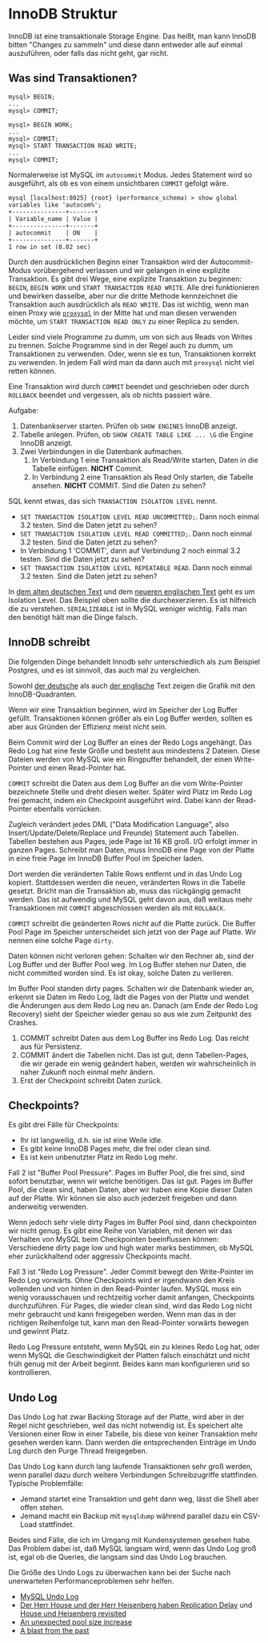 # InnoDB Struktur

InnoDB ist eine transaktionale Storage Engine.
Das heißt, man kann InnoDB bitten "Changes zu sammeln" und diese dann entweder alle auf einmal auszuführen, oder falls das nicht geht, gar nicht.

## Was sind Transaktionen?

```mysql
mysql> BEGIN;
...
mysql> COMMIT;

mysql> BEGIN WORK;
...
mysql> COMMIT;
mysql> START TRANSACTION READ WRITE;
...
mysql> COMMIT;
```

Normalerweise ist MySQL im `autocommit` Modus. Jedes Statement wird so ausgeführt, als ob es von einem unsichtbaren `COMMIT` gefolgt wäre.

```mysql
mysql [localhost:8025] {root} (performance_schema) > show global variables like 'autocom%';
+---------------+-------+
| Variable_name | Value |
+---------------+-------+
| autocommit    | ON    |
+---------------+-------+
1 row in set (0.02 sec)
```

Durch den ausdrücklichen Beginn einer Transaktion wird der Autocommit-Modus vorübergehend verlassen und wir gelangen in eine explizite Transaktion.
Es gibt drei Wege, eine explizite Transaktion zu beginnen: `BEGIN`, `BEGIN WORK` und `START TRANSACTION READ WRITE`.
Alle drei funktionieren und bewirken dasselbe, aber nur die dritte Methode kennzeichnet die Transaktion auch ausdrücklich als `READ WRITE`.
Das ist wichtig, wenn man einen Proxy wie [`proxysql`](https://github.com/sysown/proxysql) in der Mitte hat und man diesen verwenden möchte, um `START TRANSACTION READ ONLY` zu einer Replica zu senden.

Leider sind viele Programme zu dumm, um von sich aus Reads von Writes zu trennen.
Solche Programme sind in der Regel auch zu dumm, um Transaktionen zu verwenden.
Oder, wenn sie es tun, Transaktionen korrekt zu verwenden.
In jedem Fall wird man da dann auch mit `proxysql` nicht viel retten können.

Eine Transaktion wird durch `COMMIT` beendet und geschrieben oder durch `ROLLBACK` beendet und vergessen, als ob nichts passiert wäre.

Aufgabe:
1. Datenbankserver starten. Prüfen ob `SHOW ENGINES` InnoDB anzeigt.
2. Tabelle anlegen. Prüfen, ob `SHOW CREATE TABLE LIKE ... \G` die Engine InnoDB anzeigt.
3. Zwei Verbindungen in die Datenbank aufmachen.
    1. In Verbindung 1 eine Transaktion als Read/Write starten, Daten in die Tabelle einfügen. **NICHT** Commit.
    2. In Verbindung 2 eine Transaktion als Read Only starten, die Tabelle ansehen. **NICHT** COMMIT. Sind die Daten zu sehen?

SQL kennt etwas, das sich `TRANSACTION ISOLATION LEVEL` nennt.

- `SET TRANSACTION ISOLATION LEVEL READ UNCOMMITTED;`. Dann noch einmal 3.2 testen. Sind die Daten jetzt zu sehen?
- `SET TRANSACTION ISOLATION LEVEL READ COMMITTED;`. Dann noch einmal 3.2 testen. Sind die Daten jetzt zu sehen?
- In Verbindung 1 'COMMIT', dann auf Verbindung 2 noch einmal 3.2 testen. Sind die Daten jetzt zu sehen?
- `SET TRANSACTION ISOLATION LEVEL REPEATABLE READ`. Dann noch einmal 3.2 testen. Sind die Daten jetzt zu sehen?

In [dem alten deutschen Text](https://blog.koehntopp.info/2008/01/30/die-innodb-storage-engine.html) und dem [neueren englischen Text]() geht es um Isolation Level.
Das Beispiel oben sollte die durchexerzieren.
Es ist hilfreich die zu verstehen.
`SERIALIZEABLE` ist in MySQL weniger wichtig.
Falls man den benötigt hält man die Dinge falsch.

## InnoDB schreibt

Die folgenden Dinge behandelt Innodb sehr unterschiedlich als zum Beispiel Postgres, und es ist sinnvoll, das auch mal zu vergleichen.

Sowohl [der deutsche](https://blog.koehntopp.info/2008/02/03/die-innodb-storage-engine-konfiguration.html) als auch [der englische](https://blog.koehntopp.info/2020/07/27/mysql-transactions.html) Text zeigen die Grafik mit den InnoDB-Quadranten.

Wenn wir eine Transaktion beginnen, wird im Speicher der Log Buffer gefüllt.
Transaktionen können größer als ein Log Buffer werden, sollten es aber aus Gründen der Effizienz meist nicht sein.

Beim Commit wird der Log Buffer an eines der Redo Logs angehängt.
Das Redo Log hat eine feste Größe und besteht aus mindestens 2 Dateien.
Diese Dateien werden von MySQL wie ein Ringpuffer behandelt, der einen Write-Pointer und einen Read-Pointer hat.

`COMMIT` schreibt die Daten aus dem Log Buffer an die vom Write-Pointer bezeichnete Stelle und dreht diesen weiter.
Später wird Platz im Redo Log frei gemacht, indem ein Checkpoint ausgeführt wird. Dabei kann der Read-Pointer ebenfalls vorrücken.

Zugleich verändert jedes DML ("Data Modification Language", also Insert/Update/Delete/Replace und Freunde) Statement auch Tabellen. 
Tabellen bestehen aus Pages, jede Page ist 16 KB groß.
I/O erfolgt immer in ganzen Pages.
Schreibt man Daten, muss InnoDB eine Page von der Platte in eine freie Page im InnoDB Buffer Pool im Speicher laden. 

Dort werden die veränderten Table Rows entfernt und in das Undo Log kopiert. 
Stattdessen werden die neuen, veränderten Rows in die Tabelle gesetzt.
Bricht man die Transaktion ab, muss das rückgängig gemacht werden. 
Das ist aufwendig und MySQL geht davon aus, daß weitaus mehr Transaktionen mit `COMMIT` abgeschlossen werden als mit `ROLLBACK`.  

`COMMIT` schreibt die geänderten Rows *nicht* auf die Platte zurück. 
Die Buffer Pool Page im Speicher unterscheidet sich jetzt von der Page auf Platte. 
Wir nennen eine solche Page `dirty`.

Daten können nicht verloren gehen:
Schalten wir den Rechner ab, sind der Log Buffer und der Buffer Pool weg. 
Im Log Buffer stehen nur Daten, die nicht committed worden sind.
Es ist okay, solche Daten zu verlieren.

Im Buffer Pool standen dirty pages.
Schalten wir die Datenbank wieder an, erkennt sie Daten im Redo Log, lädt die Pages von der Platte und wendet die Änderungen aus dem Redo Log neu an.
Danach (am Ende der Redo Log Recovery) sieht der Speicher wieder genau so aus wie zum Zeitpunkt des Crashes.

1. COMMIT schreibt Daten aus dem Log Buffer ins Redo Log. Das reicht aus für Persistenz.
2. COMMIT ändert die Tabellen nicht. Das ist gut, denn Tabellen-Pages, die wir gerade ein wenig geändert haben, werden wir wahrscheinlich in naher Zukunft noch einmal mehr ändern.
3. Erst der Checkpoint schreibt Daten zurück.

## Checkpoints?

Es gibt drei Fälle für Checkpoints:

- Ihr ist langweilig, d.h. sie ist eine Weile idle.
- Es gibt keine InnoDB Pages mehr, die frei oder clean sind.
- Es ist kein unbenutzter Platz im Redo Log mehr.

Fall 2 ist "Buffer Pool Pressure". 
Pages im Buffer Pool, die frei sind, sind sofort benutzbar, wenn wir welche benötigen. 
Das ist gut.
Pages im Buffer Pool, die clean sind, haben Daten, aber wir haben eine Kopie dieser Daten auf der Platte.
Wir können sie also auch jederzeit freigeben und dann anderweitig verwenden.

Wenn jedoch sehr viele dirty Pages im Buffer Pool sind, dann checkpointen wir nicht genug. 
Es gibt eine Reihe von Variablen, mit denen wir das Verhalten von MySQL beim Checkpointen beeinflussen können:
Verschiedene dirty page low und high water marks bestimmen, ob MySQL eher zurückhaltend oder aggressiv Checkpoints macht.

Fall 3 ist "Redo Log Pressure".
Jeder Commit bewegt den Write-Pointer im Redo Log vorwärts.
Ohne Checkpoints wird er irgendwann den Kreis vollenden und von hinten in den Read-Pointer laufen.
MySQL muss ein wenig vorausschauen und rechtzeitig vorher damit anfangen, Checkpoints durchzuführen.
Für Pages, die wieder clean sind, wird das Redo Log nicht mehr gebraucht und kann freigegeben werden.
Wenn man das in der richtigen Reihenfolge tut, kann man den Read-Pointer vorwärts bewegen und gewinnt Platz.

Redo Log Pressure entsteht, wenn MySQL ein zu kleines Redo Log hat, oder wenn MySQL die Geschwindigkeit der Platten falsch einschätzt und nicht früh genug mit der Arbeit beginnt. Beides kann man konfigurieren und so kontrollieren.

## Undo Log

Das Undo Log hat zwar Backing Storage auf der Platte, wird aber in der Regel nicht geschrieben, weil das nicht notwendig ist.
Es speichert alte Versionen einer Row in einer Tabelle, bis diese von keiner Transaktion mehr gesehen werden kann.
Dann werden die entsprechenden Einträge im Undo Log durch den Purge Thread freigegeben.

Das Undo Log kann durch lang laufende Transaktionen sehr groß werden, wenn parallel dazu durch weitere Verbindungen Schreibzugriffe stattfinden.
Typische Problemfälle:

- Jemand startet eine Transaktion und geht dann weg, lässt die Shell aber offen stehen.
- Jemand macht ein Backup mit `mysqldump` während parallel dazu ein CSV-Load stattfindet.

Beides sind Fälle, die ich im Umgang mit Kundensystemen gesehen habe. Das Problem dabei ist, daß MySQL langsam wird, wenn das Undo Log groß ist, egal ob die Queries, die langsam sind das Undo Log brauchen.

Die Größe des Undo Logs zu überwachen kann bei der Suche nach unerwarteten Performanceproblemen sehr helfen.

- [MySQL Undo Log](https://blog.koehntopp.info/2011/04/28/mysql-undo-log.html)
- [Der Herr House und der Herr Heisenberg haben Replication Delay](https://blog.koehntopp.info/2012/09/24/der-herr-house-und-der-herr-heisenberg-haben-replication-delay.html) und [House und Heisenberg revisited](https://blog.koehntopp.info/2012/09/25/house-und-heisenberg-revisited.html)
- [An unexpected pool size increase](https://blog.koehntopp.info/2020/10/07/an-unexpeced-pool-size-increase.html)
- [A blast from the past](https://blog.koehntopp.info/2019/11/18/a-blast-from-the-past.html)

